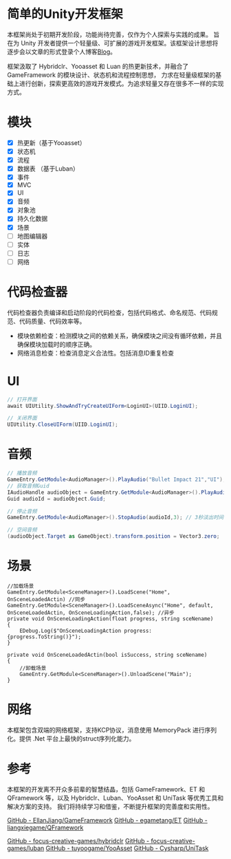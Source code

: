 # 简单的Unity开发框架
本框架尚处于初期开发阶段，功能尚待完善，仅作为个人探索与实践的成果。
旨在为 Unity 开发者提供一个轻量级、可扩展的游戏开发框架。该框架设计思想将逐步会以文章的形式登录个人博客[Blog](https://qinmo.world)。

框架汲取了 Hybridclr、Yooasset 和 Luan 的热更新技术，并融合了 GameFramework 的模块设计、状态机和流程控制思想，
力求在轻量级框架的基础上进行创新，探索更高效的游戏开发模式。为追求轻量又存在很多不一样的实现方式。

# 模块
- [x] 热更新（基于Yooasset）
- [x] 状态机
- [x] 流程
- [x] 数据表 （基于Luban）
- [x] 事件
- [x] MVC
- [x] UI
- [x] 音频
- [x] 对象池
- [x] 持久化数据
- [x] 场景
- [ ] 地图编辑器
- [ ] 实体
- [ ] 日志
- [ ] 网络

# 代码检查器
代码检查器负责编译和启动阶段的代码检查，包括代码格式、命名规范、代码规范、代码质量、代码效率等。

- 模块依赖检查：检测模块之间的依赖关系，确保模块之间没有循环依赖，并且确保模块加载时的顺序正确。
- 网络消息检查：检查消息定义合法性。包括消息ID重复检查

# UI
```csharp
// 打开界面
await UIUtility.ShowAndTryCreateUIForm<LoginUI>(UIID.LoginUI);

// 关闭界面
UIUtility.CloseUIForm(UIID.LoginUI);
```

# 音频
```csharp
// 播放音频
GameEntry.GetModule<AudioManager>().PlayAudio("Bullet Impact 21","UI");
// 获取音频Guid
IAudioHandle audioObject = GameEntry.GetModule<AudioManager>().PlayAudio("Railgun - Shot 6","Sound");
Guid audioId = audioObject.Guid;

// 停止音频
GameEntry.GetModule<AudioManager>().StopAudio(audioId,3); // 3秒淡出时间

// 空间音频
(audioObject.Target as GameObject).transform.position = Vector3.zero;
```

# 场景
```CSharp
//加载场景
GameEntry.GetModule<SceneManager>().LoadScene("Home", OnSceneLoadedActin) //同步
GameEntry.GetModule<SceneManager>().LoadSceneAsync("Home", default, OnSceneLoadedActin, OnSceneLoadingAction,false); //异步
private void OnSceneLoadingAction(float progress, string sceNename)
{
    EDebug.Log($"OnSceneLoadingAction progress: {progress.ToString()}");
}

private void OnSceneLoadedActin(bool isSuccess, string sceNename)
{
    //卸载场景
    GameEntry.GetModule<SceneManager>().UnloadScene("Main");
}
```

# 网络
本框架包含双端的网络框架，支持KCP协议，消息使用 MemoryPack 进行序列化。提供 .Net 平台上最快的struct序列化能力。


# 参考
本框架的开发离不开众多前辈的智慧结晶，包括 GameFramework、ET 和 QFramework 等，以及 Hybridclr、Luban、YooAsset 和 UniTask 等优秀工具和解决方案的支持。
我们将持续学习和借鉴，不断提升框架的完善度和实用性。

[GitHub - EllanJiang/GameFramework](https://github.com/EllanJiang/GameFramework)
[GitHub - egametang/ET](https://github.com/egametang/ET)
[GitHub - liangxiegame/QFramework](https://github.com/liangxiegame/QFramework)

[GitHub - focus-creative-games/hybridclr](https://github.com/focus-creative-games/hybridclr)
[GitHub - focus-creative-games/luban](https://github.com/focus-creative-games/luban)
[GitHub - tuyoogame/YooAsset](https://github.com/tuyoogame/YooAsset)
[GitHub - Cysharp/UniTask](https://github.com/Cysharp/UniTask)
